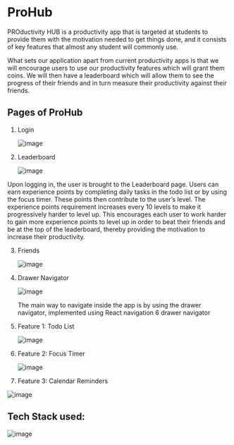 # ProHub
PROductivity HUB is a productivity app that is targeted at students to provide them with the motivation needed to get things done,
and it consists of key features that almost any student will commonly use. 

What sets our application apart from current productivity apps is that we will encourage users to use our productivity features which will grant them coins. 
We will then have a leaderboard which will allow them to see the progress of their friends and in turn measure their productivity against their friends.

## Pages of ProHub
1. Login<br>
   
   ![image](https://github.com/LJXSean/ProHub/assets/110801974/6692d6b4-f22e-4dd9-8f90-8277fce2edc0)

3. Leaderboard<br>
   
   ![image](https://github.com/LJXSean/ProHub/assets/110801974/a0c232d6-09a3-407e-baac-0c420e2be26e)

  Upon logging in, the user is brought to the Leaderboard page. Users can earn experience points by completing daily tasks in the todo list or by using the focus timer. These points then contribute to the user’s level. The experience points requirement increases every 10 levels to make it progressively harder to level up.
  This encourages each user to work harder to gain more experience points to level up in order to beat their friends and be at the top of the leaderboard, thereby providing the motivation to increase their productivity.

3. Friends<br>
   
   ![image](https://github.com/LJXSean/ProHub/assets/110801974/ba230900-f532-4f58-a95b-e376d84926cc)

5. Drawer Navigator<br>
   
   ![image](https://github.com/LJXSean/ProHub/assets/110801974/c98408c0-c5bf-4f79-bb63-baefa1c19062)

   The main way to navigate inside the app is by using the drawer navigator, implemented using React navigation 6 drawer navigator

7. Feature 1: Todo List<br>
   
   ![image](https://github.com/LJXSean/ProHub/assets/110801974/b431d0da-4046-4608-a2d0-c3bd8771a130)

9. Feature 2: Focus Timer<br>
    
   ![image](https://github.com/LJXSean/ProHub/assets/110801974/d2fce396-79a1-452a-a033-3e2e74702fb5)

11. Feature 3: Calendar Reminders<br>
    
   ![image](https://github.com/LJXSean/ProHub/assets/110801974/cdaf651e-1d97-4325-91eb-6b30ff4542e3)

## Tech Stack used:
![image](https://github.com/LJXSean/ProHub/assets/110801974/6f69d35f-64de-4565-ac23-40ffd6762a77)

